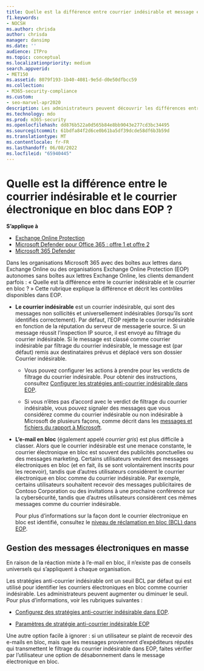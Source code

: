 ```yaml
---
title: Quelle est la différence entre courrier indésirable et message électronique en masse ?
f1.keywords:
- NOCSH
ms.author: chrisda
author: chrisda
manager: dansimp
ms.date: ''
audience: ITPro
ms.topic: conceptual
ms.localizationpriority: medium
search.appverid:
- MET150
ms.assetid: 8079f193-1b40-4081-9e5d-d0e50dfbcc59
ms.collection:
- M365-security-compliance
ms.custom:
- seo-marvel-apr2020
description: Les administrateurs peuvent découvrir les différences entre le courrier indésirable (courrier indésirable) et le courrier en bloc (courrier gris) dans Exchange Online Protection (EOP).
ms.technology: mdo
ms.prod: m365-security
ms.openlocfilehash: dd876b522a0d565b84e8bb9043e277cd3bc34495
ms.sourcegitcommit: 61bdfa84f2d6ce0b61ba5df39dcde58df6b3b59d
ms.translationtype: MT
ms.contentlocale: fr-FR
ms.lasthandoff: 06/08/2022
ms.locfileid: "65940445"
---
```

# <a name="whats-the-difference-between-junk-email-and-bulk-email-in-eop"></a>Quelle est la différence entre le courrier indésirable et le courrier électronique en bloc dans EOP ?

**S’applique à**
- [Exchange Online Protection](exchange-online-protection-overview.md)
- [Microsoft Defender pour Office 365 : offre 1 et offre 2](defender-for-office-365.md)
- [Microsoft 365 Defender](../defender/microsoft-365-defender.md)

Dans les organisations Microsoft 365 avec des boîtes aux lettres dans Exchange Online ou des organisations Exchange Online Protection (EOP) autonomes sans boîtes aux lettres Exchange Online, les clients demandent parfois : « Quelle est la différence entre le courrier indésirable et le courrier en bloc ? » Cette rubrique explique la différence et décrit les contrôles disponibles dans EOP.

- **Le courrier indésirable** est un courrier indésirable, qui sont des messages non sollicités et universellement indésirables (lorsqu’ils sont identifiés correctement). Par défaut, l’EOP rejette le courrier indésirable en fonction de la réputation du serveur de messagerie source. Si un message réussit l’inspection IP source, il est envoyé au filtrage du courrier indésirable. Si le message est classé comme courrier indésirable par filtrage du courrier indésirable, le message est (par défaut) remis aux destinataires prévus et déplacé vers son dossier Courrier indésirable.

  - Vous pouvez configurer les actions à prendre pour les verdicts de filtrage du courrier indésirable. Pour obtenir des instructions, consultez [Configurer les stratégies anti-courrier indésirable dans EOP](configure-your-spam-filter-policies.md).

  - Si vous n’êtes pas d’accord avec le verdict de filtrage du courrier indésirable, vous pouvez signaler des messages que vous considérez comme du courrier indésirable ou non indésirable à Microsoft de plusieurs façons, comme décrit dans les [messages et fichiers du rapport à Microsoft](report-junk-email-messages-to-microsoft.md).

- **L’e-mail en bloc** (également appelé _courrier gris_) est plus difficile à classer. Alors que le courrier indésirable est une menace constante, le courrier électronique en bloc est souvent des publicités ponctuelles ou des messages marketing. Certains utilisateurs veulent des messages électroniques en bloc (et en fait, ils se sont volontairement inscrits pour les recevoir), tandis que d’autres utilisateurs considèrent le courrier électronique en bloc comme du courrier indésirable. Par exemple, certains utilisateurs souhaitent recevoir des messages publicitaires de Contoso Corporation ou des invitations à une prochaine conférence sur la cybersécurité, tandis que d’autres utilisateurs considèrent ces mêmes messages comme du courrier indésirable.

  Pour plus d’informations sur la façon dont le courrier électronique en bloc est identifié, consultez le [niveau de réclamation en bloc (BCL) dans EOP](bulk-complaint-level-values.md).

## <a name="how-to-manage-bulk-email"></a>Gestion des messages électroniques en masse

En raison de la réaction mixte à l’e-mail en bloc, il n’existe pas de conseils universels qui s’appliquent à chaque organisation.

Les stratégies anti-courrier indésirable ont un seuil BCL par défaut qui est utilisé pour identifier les courriers électroniques en bloc comme courrier indésirable. Les administrateurs peuvent augmenter ou diminuer le seuil. Pour plus d’informations, voir les rubriques suivantes :

- [Configurez des stratégies anti-courrier indésirable dans EOP](configure-your-spam-filter-policies.md).

- [Paramètres de stratégie anti-courrier indésirable EOP](recommended-settings-for-eop-and-office365.md#eop-anti-spam-policy-settings)

Une autre option facile à ignorer : si un utilisateur se plaint de recevoir des e-mails en bloc, mais que les messages proviennent d’expéditeurs réputés qui transmettent le filtrage du courrier indésirable dans EOP, faites vérifier par l’utilisateur une option de désabonnement dans le message électronique en bloc.

